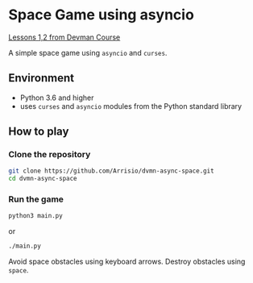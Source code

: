 # Space Game using asyncio
[Lessons 1,2 from Devman Course](https://dvmn.org/modules/async-python/)

A simple space game using `asyncio` and `curses`. 

## Environment
* Python 3.6 and higher
* uses `curses` and `asyncio` modules from the Python standard library

## How to play

### Clone the repository
```bash
git clone https://github.com/Arrisio/dvmn-async-space.git
cd dvmn-async-space
```

### Run the game
```bash
python3 main.py
```
or
```bash
./main.py
```

Avoid space obstacles using keyboard arrows. Destroy obstacles using `space`.
